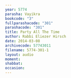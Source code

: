 ```yaml
---
year: 5774
parasha: Vayikra
bookcode: "3"
fullparashacode: "301"
parashacode: "301"
title: Party All The Time
author: Rabbi Eliezer Hirsch
date: 2014-03-08
archivecode: 57743011
filename: 5774-301-1
layout: audio
moment: 
shabbat: 
occasion: 
---
```

